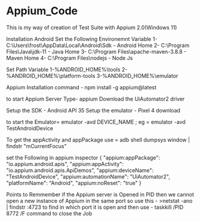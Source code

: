# Appium_Code
This is my way of creation of Test Suite with Appium 2.0(Windows 11)

Installation 
Android 
Set the Following Environemnt Variable 
1- C:\Users\frost\AppData\Local\Android\Sdk  - Android Home 
2- C:\Program Files\Java\jdk-11 - Java Home 
3- C:\Program Files\apache-maven-3.8.8 - Maven Home 
4- C:\Program Files\nodejs - Node Js

Set Path Variable 
1-%ANDROID_HOME%\tools
2-%ANDROID_HOME%\platform-tools
3-%ANDROID_HOME%\emulator

Appium Installation 
command - npm install -g appium@latest

to start Appium Server Type- appium 
Download the UiAutomator2 driver

Setup the SDK - Android API 35
Setup the emulator - Pixel 4 download 

to start the Emulator=  emulator -avd DEVICE_NAME  ; eg = emulator -avd TestAndroidDevice 

To get the appActivity and appPackage use = adb shell dumpsys window | findstr "mCurrentFocus"

set the Following in appium inspector
{
  "appium:appPackage": "io.appium.android.apis",
  "appium:appActivity": "io.appium.android.apis.ApiDemos",
  "appium:deviceName": "TestAndroidDevice",
  "appium:automationName": "UiAutomator2",
  "platformName": "Android",
  "appium:noReset": "true"
}

Points to Remmember if the Appium server is Opened in PID then we cannot open a new instance of Appium in the same port so use this - >netstat -ano | findstr :4723 to find in which port it is open and then use - taskkill /PID 8772 /F command to close the Job 













